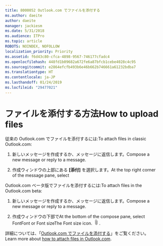 ```yaml
---
title: 8000052 Outlook.com でファイルを添付する
ms.author: daeite
author: daeite
manager: jackiesm
ms.date: 5/31/2018
ms.audience: ITPro
ms.topic: article
ROBOTS: NOINDEX, NOFOLLOW
localization_priority: Priority
ms.assetid: f6d43c80-cfca-4898-9567-746177cfadc4
ms.openlocfilehash: 448fd1b09682a672fe6a87bfcb1cebe4028c4c95
ms.sourcegitcommit: e2864efcfb493b6e46b662b746661a61232bdba7
ms.translationtype: HT
ms.contentlocale: ja-JP
ms.lasthandoff: 01/24/2019
ms.locfileid: "29477021"
---
```

# <a name="how-to-attach-files"></a><span data-ttu-id="14ebd-102">ファイルを添付する方法</span><span class="sxs-lookup"><span data-stu-id="14ebd-102">How to upload files</span></span>

<span data-ttu-id="14ebd-103">従来の Outlook.com でファイルを添付するには:</span><span class="sxs-lookup"><span data-stu-id="14ebd-103">To attach files in classic Outlook.com:</span></span>
  
1. <span data-ttu-id="14ebd-104">新しいメッセージを作成するか、メッセージに返信します。</span><span class="sxs-lookup"><span data-stu-id="14ebd-104">Compose a new message or reply to a message.</span></span>
    
2. <span data-ttu-id="14ebd-105">作成ウィンドウの上部にある **[添付]** を選択します。</span><span class="sxs-lookup"><span data-stu-id="14ebd-105">At the top right corner of the message pane, select</span></span> 
    
<span data-ttu-id="14ebd-106">Outlook.com ベータ版でファイルを添付するには:</span><span class="sxs-lookup"><span data-stu-id="14ebd-106">To attach files in the Outlook.com beta:</span></span>
  
1. <span data-ttu-id="14ebd-107">新しいメッセージを作成するか、メッセージに返信します。</span><span class="sxs-lookup"><span data-stu-id="14ebd-107">Compose a new message or reply to a message.</span></span>
    
2. <span data-ttu-id="14ebd-108">作成ウィンドウの下部で</span><span class="sxs-lookup"><span data-stu-id="14ebd-108">At the bottom of the compose pane, select FontFont or Font sizeThe Font size icon.</span></span> ![[添付] を選択します。](media/da223d01-5fe6-448c-a3a3-e2b5262da4b9.png)<span data-ttu-id="14ebd-110">.</span><span class="sxs-lookup"><span data-stu-id="14ebd-110"></span></span>
    
<span data-ttu-id="14ebd-111">詳細については、「[Outlook.com でファイルを添付する](https://go.microsoft.com/fwlink/p/?linkid=2001702&amp;clcid=0x409)」をご覧ください。</span><span class="sxs-lookup"><span data-stu-id="14ebd-111">Learn more about [how to attach files in Outlook.com](https://go.microsoft.com/fwlink/p/?linkid=2001702&amp;clcid=0x409).</span></span>
  

